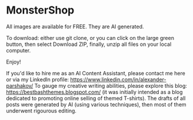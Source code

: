 # MonsterShop
All images are available for FREE. They are AI generated. 

To download: either use git clone, or you can click on the large green button, then select Download ZIP, finally, unzip all files on your local computer.

Enjoy!

If you'd like to hire me as an AI Content Assistant, please contact me here or via my LinkedIn profile: https://www.linkedin.com/in/alexander-parshakov/
To gauge my creative writing abilities, please explore this blog:
https://bestbashthemes.blogspot.com/
(it was initially intended as a blog dedicated to promoting online selling of themed T-shirts).
The drafts of all posts were generated by AI (using various techniques), then most of them underwent rigourous editing.
